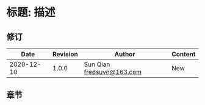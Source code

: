 # 标题: 描述

## 修订

|Date|Revision|Author|Content|
|---|---|---|---|
|2020-12-10|1.0.0|Sun Qian <fredsuvn@163.com>|New|

## 章节